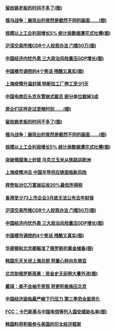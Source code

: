 #### [留给姚老板的时间不多了(图)](../pages/p5/1001824.md) 
#### [俄乌战争：展现出的竟然是截然不同的画面……(图)](../pages/p5/1001820.md) 
#### [规模以上工企利润增长5% 统计局数据遭花式吐槽(图)](../pages/p5/1001807.md) 
#### [沪深交易所推CDR个人投资办法 门槛50万(图)](../pages/p5/1001755.md) 
#### [中国经济内忧外患 三大政治风险重压GDP增长(图)](../pages/p5/1001734.md) 
#### [中国楼市调控的4个笑话 残酷又真实(图)](../pages/p5/1001733.md) 
#### [上海疫情升温封城 特斯拉工厂停工至少1天](../pages/p5/1001838.md) 
#### [中国电商巨头京东雪崩式裁员 部分单位裁掉3成](../pages/p5/1001837.md) 
#### [房企们这样走过至暗时刻……(图)](../pages/p5/1001822.md) 
#### [留给姚老板的时间不多了(图)](../pages/p5/1001824.md) 
#### [俄乌战争：展现出的竟然是截然不同的画面……(图)](../pages/p5/1001820.md) 
#### [规模以上工企利润增长5% 统计局数据遭花式吐槽(图)](../pages/p5/1001807.md) 
#### [突破俄国海上封锁 乌克兰玉米从铁路运欧洲](../pages/p5/1001800.md) 
#### [上海疫情冲击 中国半导供应链面临新风险](../pages/p5/1001798.md) 
#### [拜登拟对亿万富翁征收20%最低所得税](../pages/p5/1001796.md) 
#### [香港至少73上市企业3月底无法公布去年财报](../pages/p5/1001795.md) 
#### [沪深交易所推CDR个人投资办法 门槛50万(图)](../pages/p5/1001755.md) 
#### [中国经济内忧外患 三大政治风险重压GDP增长(图)](../pages/p5/1001734.md) 
#### [中国楼市调控的4个笑话 残酷又真实(图)](../pages/p5/1001733.md) 
#### [华盛顿和北京都瞄准了俄罗斯的黄金储备(图)](../pages/p5/1001729.md) 
#### [韩国乐天关闭上海总部 将重心转向东南亚](../pages/p5/1001727.md) 
#### [北京助俄罗斯恶果：资金史无前例大量外流(图)](../pages/p5/1001712.md) 
#### [戴琪：美不会袖手旁观 将更积极施压北京](../pages/p5/1001706.md) 
#### [中国经济面临最严峻下行压力 第三季恐全面恶化](../pages/p5/1001705.md) 
#### [FCC：卡巴斯基与中国电信等列入国安威胁名单(图)](../pages/p5/1001686.md) 
#### [韩国料将积极参与美国的印太经济框架](../pages/p5/1001681.md) 
